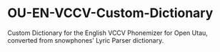 # OU-EN-VCCV-Custom-Dictionary
Custom Dictionary for the English VCCV Phonemizer for Open Utau, converted from snowphones' Lyric Parser dictionary.
